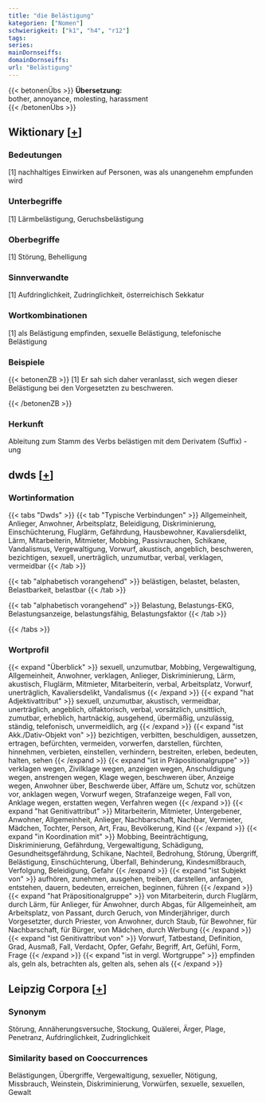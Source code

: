 ```yaml
---
title: "die Belästigung"
kategorien: ["Nomen"]
schwierigkeit: ["k1", "h4", "r12"]
tags:
series:
mainDornseiffs:
domainDornseiffs:
url: "Belästigung"
---
```


{{< betonenÜbs >}}
**Übersetzung:**  
bother, annoyance, molesting, harassment  
{{< /betonenÜbs >}}

## Wiktionary [[+](https://de.wiktionary.org/wiki/Belästigung)]

### Bedeutungen
[1] nachhaltiges Einwirken auf Personen, was als unangenehm empfunden wird  

### Unterbegriffe
[1] Lärmbelästigung, Geruchsbelästigung  

### Oberbegriffe
[1] Störung, Behelligung  

### Sinnverwandte
[1] Aufdringlichkeit, Zudringlichkeit, österreichisch Sekkatur  

### Wortkombinationen
[1] als Belästigung empfinden, sexuelle Belästigung, telefonische Belästigung  

### Beispiele
{{< betonenZB >}}
[1] Er sah sich daher veranlasst, sich wegen dieser Belästigung bei den Vorgesetzten zu beschweren.  

{{< /betonenZB >}}
### Herkunft
Ableitung zum Stamm des Verbs belästigen mit dem Derivatem (Suffix) -ung  



## dwds [[+](https://www.dwds.de/wb/Belästigung)]

### Wortinformation
{{< tabs "Dwds" >}}
{{< tab "Typische Verbindungen" >}}
Allgemeinheit, Anlieger, Anwohner, Arbeitsplatz, Beleidigung, Diskriminierung, Einschüchterung, Fluglärm, Gefährdung, Hausbewohner, Kavaliersdelikt, Lärm, Mitarbeiterin, Mitmieter, Mobbing, Passivrauchen, Schikane, Vandalismus, Vergewaltigung, Vorwurf, akustisch, angeblich, beschweren, bezichtigen, sexuell, unerträglich, unzumutbar, verbal, verklagen, vermeidbar
{{< /tab >}}

{{< tab "alphabetisch vorangehend" >}}
belästigen, belastet, belasten, Belastbarkeit, belastbar
{{< /tab >}}

{{< tab "alphabetisch vorangehend" >}}
Belastung, Belastungs-EKG, Belastungsanzeige, belastungsfähig, Belastungsfaktor
{{< /tab >}}

{{< /tabs >}}

### Wortprofil
{{< expand "Überblick" >}} sexuell, unzumutbar, Mobbing, Vergewaltigung, Allgemeinheit, Anwohner, verklagen, Anlieger, Diskriminierung, Lärm, akustisch, Fluglärm, Mitmieter, Mitarbeiterin, verbal, Arbeitsplatz, Vorwurf, unerträglich, Kavaliersdelikt, Vandalismus {{< /expand >}}
{{< expand "hat Adjektivattribut" >}} sexuell, unzumutbar, akustisch, vermeidbar, unerträglich, angeblich, olfaktorisch, verbal, vorsätzlich, unsittlich, zumutbar, erheblich, hartnäckig, ausgehend, übermäßig, unzulässig, ständig, telefonisch, unvermeidlich, arg {{< /expand >}}
{{< expand "ist Akk./Dativ-Objekt von" >}} bezichtigen, verbitten, beschuldigen, aussetzen, ertragen, befürchten, vermeiden, vorwerfen, darstellen, fürchten, hinnehmen, verbieten, einstellen, verhindern, bestreiten, erleben, bedeuten, halten, sehen {{< /expand >}}
{{< expand "ist in Präpositionalgruppe" >}} verklagen wegen, Zivilklage wegen, anzeigen wegen, Anschuldigung wegen, anstrengen wegen, Klage wegen, beschweren über, Anzeige wegen, Anwohner über, Beschwerde über, Affäre um, Schutz vor, schützen vor, anklagen wegen, Vorwurf wegen, Strafanzeige wegen, Fall von, Anklage wegen, erstatten wegen, Verfahren wegen {{< /expand >}}
{{< expand "hat Genitivattribut" >}} Mitarbeiterin, Mitmieter, Untergebener, Anwohner, Allgemeinheit, Anlieger, Nachbarschaft, Nachbar, Vermieter, Mädchen, Tochter, Person, Art, Frau, Bevölkerung, Kind {{< /expand >}}
{{< expand "in Koordination mit" >}} Mobbing, Beeinträchtigung, Diskriminierung, Gefährdung, Vergewaltigung, Schädigung, Gesundheitsgefährdung, Schikane, Nachteil, Bedrohung, Störung, Übergriff, Belästigung, Einschüchterung, Überfall, Behinderung, Kindesmißbrauch, Verfolgung, Beleidigung, Gefahr {{< /expand >}}
{{< expand "ist Subjekt von" >}} aufhören, zunehmen, ausgehen, treiben, darstellen, anfangen, entstehen, dauern, bedeuten, erreichen, beginnen, führen {{< /expand >}}
{{< expand "hat Präpositionalgruppe" >}} von Mitarbeiterin, durch Fluglärm, durch Lärm, für Anlieger, für Anwohner, durch Abgas, für Allgemeinheit, am Arbeitsplatz, von Passant, durch Geruch, von Minderjähriger, durch Vorgesetzter, durch Priester, von Anwohner, durch Staub, für Bewohner, für Nachbarschaft, für Bürger, von Mädchen, durch Werbung {{< /expand >}}
{{< expand "ist Genitivattribut von" >}} Vorwurf, Tatbestand, Definition, Grad, Ausmaß, Fall, Verdacht, Opfer, Gefahr, Begriff, Art, Gefühl, Form, Frage {{< /expand >}}
{{< expand "ist in vergl. Wortgruppe" >}} empfinden als, geln als, betrachten als, gelten als, sehen als {{< /expand >}}

## Leipzig Corpora [[+](https://corpora.uni-leipzig.de/en/res?word=Belästigung&corpusId=deu_newscrawl-public_2018)]


### Synonym
Störung, Annäherungsversuche, Stockung, Quälerei, Ärger, Plage, Penetranz, Aufdringlichkeit, Zudringlichkeit


### Similarity based on Cooccurrences
Belästigungen, Übergriffe, Vergewaltigung, sexueller, Nötigung, Missbrauch, Weinstein, Diskriminierung, Vorwürfen, sexuelle, sexuellen, Gewalt


